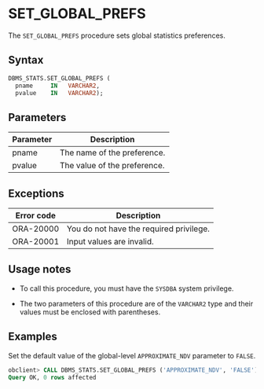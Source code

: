 # SET_GLOBAL_PREFS


The `SET_GLOBAL_PREFS` procedure sets global statistics preferences.

## Syntax

```sql
DBMS_STATS.SET_GLOBAL_PREFS (
  pname     IN   VARCHAR2,
  pvalue    IN   VARCHAR2);
```



## Parameters

| Parameter | Description                  |
|-----------|------------------------------|
| pname     | The name of the preference.  |
| pvalue    | The value of the preference. |



## Exceptions


| Error code | Description                             |
|------------|-----------------------------------------|
| ORA-20000  | You do not have the required privilege. |
| ORA-20001  | Input values are invalid.               |



## Usage notes

* To call this procedure, you must have the `SYSDBA` system privilege.

* The two parameters of this procedure are of the `VARCHAR2` type and their values must be enclosed with parentheses.


## Examples

Set the default value of the global-level `APPROXIMATE_NDV` parameter to `FALSE`.

```sql
obclient> CALL DBMS_STATS.SET_GLOBAL_PREFS ('APPROXIMATE_NDV', 'FALSE');
Query OK, 0 rows affected
```


